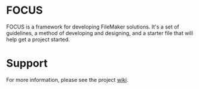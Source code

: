 FOCUS
======

FOCUS is a framework for developing FileMaker solutions. It's a set of guidelines, a method of developing and designing, and a starter file that will help get a project started.

Support
=======

For more information, please see the project [wiki](http://focus.beezwax.net "FOCUS Wiki").

